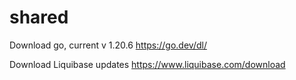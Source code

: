 # shared

Download go, current v 1.20.6
https://go.dev/dl/

Download Liquibase updates 
https://www.liquibase.com/download
